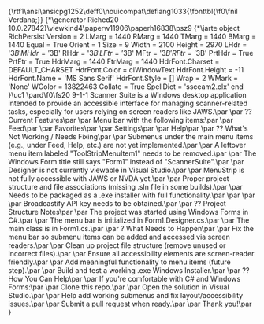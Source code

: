 {\rtf1\ansi\ansicpg1252\deff0\nouicompat\deflang1033{\fonttbl{\f0\fnil Verdana;}}
{\*\generator Riched20 10.0.27842}\viewkind4\paperw11906\paperh16838\psz9
{\*\jarte object RichPersist
  Version = 2
  LMarg = 1440
  RMarg = 1440
  TMarg = 1440
  BMarg = 1440
  Equal = True
  Orient = 1
  Size = 9
  Width = 2100
  Height = 2970
  LHdr = '$3B'
  MHdr = '$3B'
  RHdr = '$3B'
  LFtr = '$3B'
  MFtr = '$3B'
  RFtr = '$3B'
  PrtHdr = True
  PrtFtr = True
  HdrMarg = 1440
  FtrMarg = 1440
  HdrFont.Charset = DEFAULT_CHARSET
  HdrFont.Color = clWindowText
  HdrFont.Height = -11
  HdrFont.Name = 'MS Sans Serif'
  HdrFont.Style = []
  Wrap = 2
  WMark = 'None'
  WColor = 13822463
  Collate = True
  SpellDict = 'ssceam2.clx'
end
}\uc1 
\pard\f0\fs20 9-1-1 Scanner Suite is a Windows desktop application intended to provide an accessible interface for managing scanner-related tasks, especially for users relying on screen readers like JAWS.\par
\par
?? Current Features\par
\par
Menu bar with the following items:\par
\par
Feed\par
\par
Favorites\par
\par
Settings\par
\par
Help\par
\par
?? What's Not Working / Needs Fixing\par
\par
Submenus under the main menu items (e.g., under Feed, Help, etc.) are not yet implemented.\par
\par
A leftover menu item labeled "ToolStripMenuItem1" needs to be removed.\par
\par
The Windows Form title still says "Form1" instead of "ScannerSuite".\par
\par
Designer is not currently viewable in Visual Studio.\par
\par
MenuStrip is not fully accessible with JAWS or NVDA yet.\par
\par
Proper project structure and file associations (missing .sln file in some builds).\par
\par
Needs to be packaged as a .exe installer with full functionality.\par
\par
\par
\par
Broadcastify API key needs to be obtained.\par
\par
?? Project Structure Notes\par
\par
The project was started using Windows Forms in C#.\par
\par
The menu bar is initialized in Form1.Designer.cs.\par
\par
The main class is in Form1.cs.\par
\par
? What Needs to Happen\par
\par
Fix the menu bar so submenu items can be added and accessed via screen readers.\par
\par
Clean up project file structure (remove unused or incorrect files).\par
\par
Ensure all accessibility elements are screen-reader friendly.\par
\par
Add meaningful functionality to menu items (future step).\par
\par
Build and test a working .exe Windows Installer.\par
\par
?? How You Can Help\par
\par
If you're comfortable with C# and Windows Forms:\par
\par
Clone this repo.\par
\par
Open the solution in Visual Studio.\par
\par
Help add working submenus and fix layout/accessibility issues.\par
\par
Submit a pull request when ready.\par
\par
Thank you!\par
}
 